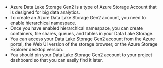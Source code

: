 - Azure Data Lake Storage Gen2 is a type of Azure Storage Account that is designed for big data analytics.
- To create an Azure Data Lake Storage Gen2 account, you need to enable hierarchical namespace.
- Once you have enabled hierarchical namespace, you can create containers, file shares, queues, and tables in your Data Lake Storage.
- You can access your Data Lake Storage Gen2 account from the Azure portal, the Web UI version of the storage browser, or the Azure Storage Explorer desktop version.
- You should pin your Data Lake Storage Gen2 account to your project dashboard so that you can easily find it later.